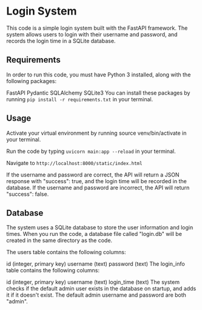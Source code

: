 # Login System
This code is a simple login system built with the FastAPI framework. The system allows users to login with their username and password, and records the login time in a SQLite database.

## Requirements
In order to run this code, you must have Python 3 installed, along with the following packages:

FastAPI
Pydantic
SQLAlchemy
SQLite3
You can install these packages by running ```pip install -r requirements.txt``` in your terminal.

## Usage
Activate your virtual environment by running source venv/bin/activate in your terminal.

Run the code by typing ``` uvicorn main:app --reload ``` in your terminal.

Navigate to ```http://localhost:8000/static/index.html```

If the username and password are correct, the API will return a JSON response with "success": true, and the login time will be recorded in the database. If the username and password are incorrect, the API will return "success": false.

## Database
The system uses a SQLite database to store the user information and login times. When you run the code, a database file called "login.db" will be created in the same directory as the code.

The users table contains the following columns:

id (integer, primary key)
username (text)
password (text)
The login_info table contains the following columns:

id (integer, primary key)
username (text)
login_time (text)
The system checks if the default admin user exists in the database on startup, and adds it if it doesn't exist. The default admin username and password are both "admin".
